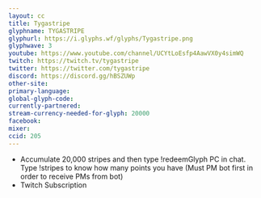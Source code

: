 ```yaml
---
layout: cc
title: Tygastripe
glyphname: TYGASTRIPE
glyphurl: https://i.glyphs.wf/glyphs/Tygastripe.png
glyphwave: 3
youtube: https://www.youtube.com/channel/UCYtLoEsfp4AawVX0y4simWQ
twitch: https://twitch.tv/tygastripe
twitter: https://twitter.com/tygastripe
discord: https://discord.gg/hBSZUWp
other-site: 
primary-language: 
global-glyph-code: 
currently-partnered: 
stream-currency-needed-for-glyph: 20000
facebook: 
mixer: 
ccid: 205
---
```

* Accumulate 20,000 stripes and then type !redeemGlyph PC in chat. Type !stripes to know how many points you have (Must PM bot first in order to receive PMs from bot)
* Twitch Subscription
